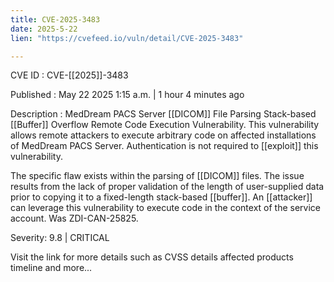 ```yaml
---
title: CVE-2025-3483
date: 2025-5-22
lien: "https://cvefeed.io/vuln/detail/CVE-2025-3483"

---
```


CVE ID : CVE-[[2025]]-3483

Published :  May 22
2025
1:15 a.m. | 1 hour
4 minutes ago

Description : MedDream PACS Server [[DICOM]] File Parsing Stack-based [[Buffer]] Overflow Remote Code Execution Vulnerability. This vulnerability allows remote attackers to execute arbitrary code on affected installations of MedDream PACS Server. Authentication is not required to [[exploit]] this vulnerability.

The specific flaw exists within the parsing of [[DICOM]] files. The issue results from the lack of proper validation of the length of user-supplied data prior to copying it to a fixed-length stack-based [[buffer]]. An [[attacker]] can leverage this vulnerability to execute code in the context of the service account. Was ZDI-CAN-25825.

Severity: 9.8 | CRITICAL

Visit the link for more details
such as CVSS details
affected products
timeline
and more...
